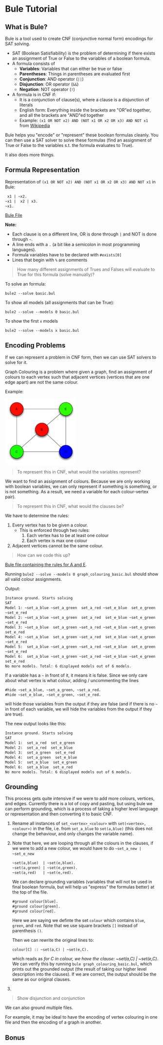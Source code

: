 # Bule Tutorial

## What is Bule?

Bule is a tool used to create CNF (conjunctive normal form) encodings for SAT solving.

- SAT (Boolean Satisfiability) is the problem of determining if there exists an assignment of True or False to the variables of a boolean formula.
- A formula consists of 
  - **Variables**: Variables that can either be true or false
  - **Parentheses**: Things in parentheses are evaluated first
  - **Conjunction**: AND operator (`||`)
  - **Disjunction**: OR operator (`&&`)
  - **Negation**: NOT operator (`!`)
- A formula is in CNF if:
  - It is a conjunction of clause(s), where a clause is a disjunction of literals
  - English form: Everything inside the brackets are "OR"ed together, and all the brackets are "AND"ed together
  - Example: `(x1 OR NOT x2) AND (NOT x1 OR x2 OR x3) AND NOT x1` from [Wikipedia](https://en.wikipedia.org/wiki/Boolean_satisfiability_problem#:~:text=clause.%20The%20formula-,(x1%20%E2%88%A8%20%C2%ACx2)%20%E2%88%A7%20(%C2%ACx1%20%E2%88%A8%20x2%20%E2%88%A8%20x3)%20%E2%88%A7%20%C2%ACx1,-is%20in%20conjunctive)

Bule helps you "encode" or "represent" these boolean formulas cleanly.
You can then use a SAT solver to solve these formulas (find an assignment of True or False to the variables s.t. the formula evaluates to True).

It also does more things.

## Formula Representation

Representation of `(x1 OR NOT x2) AND (NOT x1 OR x2 OR x3) AND NOT x1` in Bule: 

```
 x1 | ~x2.
~x1 |  x2 | x3.
~x1.
```
[Bule File](basic.bul)

**Note:**
- Each clause is on a different line, OR is done through `|` and NOT is done through `~`.
- A line ends with a `.` (a bit like a semicolon in most programming languages).
- Formula variables have to be declared with `#exists[0]`
- Lines that begin with `%` are comments

> How many different assignments of Trues and Falses will evaluate to True for this formula (solve manually)?

To solve an formula:
```
bule2 --solve basic.bul
```

To show all models (all assignments that can be True):
```
bule2 --solve --models 0 basic.bul
```

To show the first `x` models
```
bule2 --solve --models x basic.bul
```

## Encoding Problems

If we can represent a problem in CNF form, then we can use SAT solvers to solve for it.

Graph Colouring is a problem where given a graph, find an assignment of colours to each vertex such that adjacent vertices (vertices that are one edge apart) are not the same colour.

Example:

![graph](graph.png)

> To represent this in CNF, what would the variables represent?

We want to find an assignment of colours.
Because we are only working with boolean variables, we can only represent if something is something, or is not something.
As a result, we need a variable for each colour-vertex pair).

> To represent this in CNF, what would the clauses be?

We have to determine the rules:

1. Every vertex has to be given a colour.
   - This is enforced through two rules:
     1. Each vertex has to be at least one colour
     2. Each vertex is max one colour
2. Adjacent vertices cannot be the same colour.

> How can we code this up?

[Bule file containing the rules for A and E](graph_colouring_basic.bul).

Running `bule2 --solve --models 0 graph_colouring_basic.bul` should show all valid colour assignments.

Output:
```
Instance ground. Starts solving
SAT
Model 1: ~set_a_blue ~set_a_green  set_a_red ~set_e_blue  set_e_green ~set_e_red
Model 2: ~set_a_blue ~set_a_green  set_a_red  set_e_blue ~set_e_green ~set_e_red
Model 3: ~set_a_blue  set_a_green ~set_a_red ~set_e_blue ~set_e_green  set_e_red
Model 4: ~set_a_blue  set_a_green ~set_a_red  set_e_blue ~set_e_green ~set_e_red
Model 5:  set_a_blue ~set_a_green ~set_a_red ~set_e_blue  set_e_green ~set_e_red
Model 6:  set_a_blue ~set_a_green ~set_a_red ~set_e_blue ~set_e_green  set_e_red
No more models. Total: 6 displayed models out of 6 models.
```

If a variable has a `~` in front of it, it means it is false.
Since we only care about what vertex is what colour, adding / uncommenting the lines

```
#hide ~set_a_blue, ~set_a_green, ~set_a_red.
#hide ~set_e_blue, ~set_e_green, ~set_e_red.
```

will hide those variables from the output if they are false (and if there is no `~` in front of each variable, we will hide the variables from the output if they are true).

The new output looks like this:
```
Instance ground. Starts solving
SAT
Model 1:  set_a_red  set_e_green
Model 2:  set_a_red  set_e_blue
Model 3:  set_a_green  set_e_red
Model 4:  set_a_green  set_e_blue
Model 5:  set_a_blue  set_e_green
Model 6:  set_a_blue  set_e_red
No more models. Total: 6 displayed models out of 6 models.
```


## Grounding

This process gets quite intensive if we were to add more colours, vertices, and edges.
Currently there is a lot of copy and pasting, but using bule we can perform grounding, which is a process of taking a higher level language or representation and then converting it to basic CNF.

1. Rename all instances of `set_<vertex>_<colour>` with `set(<vertex>,<colour>)` in the file, i.e. from `set_a_blue` to `set(a,blue)` (this does not change the behaviour, and only changes the variable name).
2. Note that here, we are looping through all the colours in the clauses, if we were to add a new colour, we would have to do `~set_a_new | ~set_e_new`
    ```
    ~set(a,blue)  | ~set(e,blue).
    ~set(a,green) | ~set(e,green).
    ~set(a,red)   | ~set(e,red).
    ```
   We can declare grounding variables (variables that will not be used in final boolean formula, but will help us "express" the formulas better) at the top of the file.
   ```
   #ground colour[blue].
   #ground colour[green].
   #ground colour[red].
   ```
   Here we are saying we definte the set `colour` which contains `blue`, `green`, and `red`.
   Note that we use square brackets `[]` instead of parenthesis `()`.

   Then we can rewrite the original lines to:
   ```
   colour[C] :: ~set(a,C) | ~set(e,C).
   ```
   which reads as *for C in colour, we have the clause: ~set(a,C) | ~set(e,C)*.
   We can verify this by running
   `bule graph_colouring_basic.bul`, 
   which prints out the grounded output (the result of taking our higher level description into the clauses).
   If we are correct, the output should be the same as our original clauses.
3. 
> Show disjunction and conjunction


We can also ground multiple files.

For example, it may be ideal to have the encoding of vertex colouring in one file and then the encoding of a graph in another.


## Bonus
